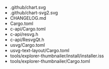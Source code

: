 - .github/chart.svg
- .github/chart-svg2.svg
- CHANGELOG.md
- Cargo.toml
- c-api/Cargo.toml
- c-api/resvg.h
- c-api/ResvgQt.h
- usvg/Cargo.toml
- usvg-text-layout/Cargo.toml
- tools/explorer-thumbnailer/install/installer.iss
- tools/explorer-thumbnailer/Cargo.toml
